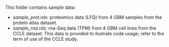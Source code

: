 This folder contains sample data:

* *sample_prot.rds:* proteomics data (LFQ) from 4 GBM samples from the protein atlas dataset.
* *sample_rna.rds:* rna-Seq data (TPM) from 4 GBM cell lines from the CCLE dataset. This data is provided to ilustrate code usage; refer to the term of use of the CCLE study.
